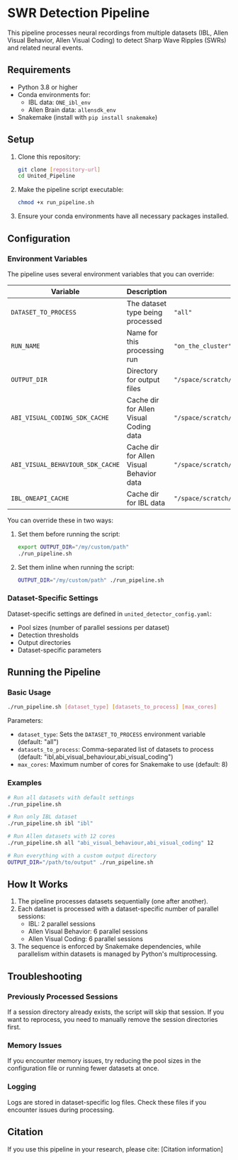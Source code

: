 # SWR Detection Pipeline

This pipeline processes neural recordings from multiple datasets (IBL, Allen Visual Behavior, Allen Visual Coding) to detect Sharp Wave Ripples (SWRs) and related neural events.

## Requirements

- Python 3.8 or higher
- Conda environments for:
  - IBL data: `ONE_ibl_env`
  - Allen Brain data: `allensdk_env`
- Snakemake (install with `pip install snakemake`)

## Setup

1. Clone this repository:
   ```bash
   git clone [repository-url]
   cd United_Pipeline
   ```

2. Make the pipeline script executable:
   ```bash
   chmod +x run_pipeline.sh
   ```

3. Ensure your conda environments have all necessary packages installed.

## Configuration

### Environment Variables

The pipeline uses several environment variables that you can override:

| Variable | Description | Default Value |
|----------|-------------|---------------|
| `DATASET_TO_PROCESS` | The dataset type being processed | `"all"` |
| `RUN_NAME` | Name for this processing run | `"on_the_cluster"` |
| `OUTPUT_DIR` | Directory for output files | `"/space/scratch/SWR_final_pipeline/testing_dir"` |
| `ABI_VISUAL_CODING_SDK_CACHE` | Cache dir for Allen Visual Coding data | `"/space/scratch/allen_viscoding_data"` |
| `ABI_VISUAL_BEHAVIOUR_SDK_CACHE` | Cache dir for Allen Visual Behavior data | `"/space/scratch/allen_visbehave_data"` |
| `IBL_ONEAPI_CACHE` | Cache dir for IBL data | `"/space/scratch/IBL_data_cache"` |

You can override these in two ways:

1. Set them before running the script:
   ```bash
   export OUTPUT_DIR="/my/custom/path"
   ./run_pipeline.sh
   ```

2. Set them inline when running the script:
   ```bash
   OUTPUT_DIR="/my/custom/path" ./run_pipeline.sh
   ```

### Dataset-Specific Settings

Dataset-specific settings are defined in `united_detector_config.yaml`:

- Pool sizes (number of parallel sessions per dataset)
- Detection thresholds
- Output directories
- Dataset-specific parameters

## Running the Pipeline

### Basic Usage

```bash
./run_pipeline.sh [dataset_type] [datasets_to_process] [max_cores]
```

Parameters:
- `dataset_type`: Sets the `DATASET_TO_PROCESS` environment variable (default: "all")
- `datasets_to_process`: Comma-separated list of datasets to process (default: "ibl,abi_visual_behaviour,abi_visual_coding")
- `max_cores`: Maximum number of cores for Snakemake to use (default: 8)

### Examples

```bash
# Run all datasets with default settings
./run_pipeline.sh

# Run only IBL dataset
./run_pipeline.sh ibl "ibl"

# Run Allen datasets with 12 cores
./run_pipeline.sh all "abi_visual_behaviour,abi_visual_coding" 12

# Run everything with a custom output directory
OUTPUT_DIR="/path/to/output" ./run_pipeline.sh
```

## How It Works

1. The pipeline processes datasets sequentially (one after another).
2. Each dataset is processed with a dataset-specific number of parallel sessions:
   - IBL: 2 parallel sessions
   - Allen Visual Behavior: 6 parallel sessions
   - Allen Visual Coding: 6 parallel sessions
3. The sequence is enforced by Snakemake dependencies, while parallelism within datasets is managed by Python's multiprocessing.

## Troubleshooting

### Previously Processed Sessions

If a session directory already exists, the script will skip that session. If you want to reprocess, you need to manually remove the session directories first.

### Memory Issues

If you encounter memory issues, try reducing the pool sizes in the configuration file or running fewer datasets at once.

### Logging

Logs are stored in dataset-specific log files. Check these files if you encounter issues during processing.

## Citation

If you use this pipeline in your research, please cite:
[Citation information]